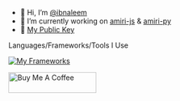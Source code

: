 - 👋 Hi, I’m [@ibnaleem](https://bio.link/ibn)
- 🚧 I’m currently working on [amiri-js](https://github.com/ibnaleem/amiri-js) & [amiri-py](https://github.com/ibnaleem/amiri-py)
- 🔑 [My Public Key](https://github.com/ibnaleem/ibnaleem/blob/main/public_key.asc)

Languages/Frameworks/Tools I Use

[![My Frameworks](https://skillicons.dev/icons?i=py,javascript,vscode,mongodb,git,github,discord&perline=8)](https://skillicons.dev)

<!---
Languages/Frameworks I'm Currently Learning

[![My Skills](https://skillicons.dev/icons?i=javascript,html,css,django,flask,githubactions,tensorflow&perline=8)](https://skillicons.dev)

Upcoming Languages/Frameworks on My Learning Path

[![My Future](https://skillicons.dev/icons?i=c,cs,cpp,net,java,kotlin,flutter,pytorch,react,nodejs,nextjs,aws,fastapi,docker,mysql,postgres,powershell,regex&perline=8)](https://skillicons.dev)



![IbnAleem's GitHub stats](https://github-readme-stats.vercel.app/api?username=ibnaleem&show_icons=true&theme=transparent)


[![Top Langs](https://github-readme-stats.vercel.app/api/top-langs/?username=ibnaleem&layout=compact)](https://github.com/anuraghazra/github-readme-stats)
--->
<a href="https://www.buymeacoffee.com/ibnaleem" target="_blank"><img src="https://cdn.buymeacoffee.com/buttons/default-orange.png" alt="Buy Me A Coffee" height="41" width="174"></a>
